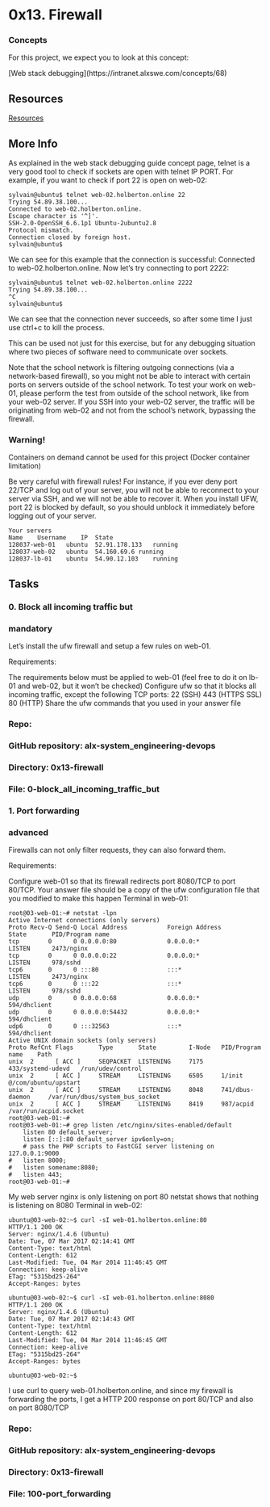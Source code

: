 # 0x13. Firewall

### Concepts
<p>For this project, we expect you to look at this concept:</p>
[Web stack debugging](https://intranet.alxswe.com/concepts/68)<br>


## Resources

[Resources](https://en.wikipedia.org/wiki/Firewall_%28computing%29)<br>

## More Info

As explained in the web stack debugging guide concept page, telnet is a very good tool to check if sockets are open with telnet IP PORT. For example, if you want to check if port 22 is open on web-02:

	sylvain@ubuntu$ telnet web-02.holberton.online 22
	Trying 54.89.38.100...
	Connected to web-02.holberton.online.
	Escape character is '^]'.
	SSH-2.0-OpenSSH_6.6.1p1 Ubuntu-2ubuntu2.8
	Protocol mismatch.
	Connection closed by foreign host.
	sylvain@ubuntu$

We can see for this example that the connection is successful: Connected to web-02.holberton.online.
Now let’s try connecting to port 2222:

	sylvain@ubuntu$ telnet web-02.holberton.online 2222
	Trying 54.89.38.100...
	^C
	sylvain@ubuntu$

<p>We can see that the connection never succeeds, so after some time I just use ctrl+c to kill the process.

This can be used not just for this exercise, but for any debugging situation where two pieces of software need to communicate over sockets.

Note that the school network is filtering outgoing connections (via a network-based firewall), so you might not be able to interact with certain ports on servers outside of the school network. To test your work on web-01, please perform the test from outside of the school network, like from your web-02 server. If you SSH into your web-02 server, the traffic will be originating from web-02 and not from the school’s network, bypassing the firewall.

### Warning!
Containers on demand cannot be used for this project (Docker container limitation)

Be very careful with firewall rules! For instance, if you ever deny port 22/TCP and log out of your server, you will not be able to reconnect to your server via SSH, and we will not be able to recover it. When you install UFW, port 22 is blocked by default, so you should unblock it immediately before logging out of your server.
</p>

	Your servers
	Name	Username	IP	State	
	128037-web-01	ubuntu	52.91.178.133	running	
	128037-web-02	ubuntu	54.160.69.6	running	
	128037-lb-01	ubuntu	54.90.12.103	running	


## Tasks
### 0. Block all incoming traffic but
### mandatory
Let’s install the ufw firewall and setup a few rules on web-01.

Requirements:

The requirements below must be applied to web-01 (feel free to do it on lb-01 and web-02, but it won’t be checked)
Configure ufw so that it blocks all incoming traffic, except the following TCP ports:
22 (SSH)
443 (HTTPS SSL)
80 (HTTP)
Share the ufw commands that you used in your answer file
### Repo:

### GitHub repository: alx-system_engineering-devops
### Directory: 0x13-firewall
### File: 0-block_all_incoming_traffic_but

### 1. Port forwarding
### advanced
Firewalls can not only filter requests, they can also forward them.

Requirements:

Configure web-01 so that its firewall redirects port 8080/TCP to port 80/TCP.
Your answer file should be a copy of the ufw configuration file that you modified to make this happen
Terminal in web-01:

	root@03-web-01:~# netstat -lpn
	Active Internet connections (only servers)
	Proto Recv-Q Send-Q Local Address           Foreign Address         State       PID/Program name
	tcp        0      0 0.0.0.0:80              0.0.0.0:*               LISTEN      2473/nginx
	tcp        0      0 0.0.0.0:22              0.0.0.0:*               LISTEN      978/sshd
	tcp6       0      0 :::80                   :::*                    LISTEN      2473/nginx
	tcp6       0      0 :::22                   :::*                    LISTEN      978/sshd
	udp        0      0 0.0.0.0:68              0.0.0.0:*                           594/dhclient
	udp        0      0 0.0.0.0:54432           0.0.0.0:*                           594/dhclient
	udp6       0      0 :::32563                :::*                                594/dhclient
	Active UNIX domain sockets (only servers)
	Proto RefCnt Flags       Type       State         I-Node   PID/Program name    Path
	unix  2      [ ACC ]     SEQPACKET  LISTENING     7175     433/systemd-udevd   /run/udev/control
	unix  2      [ ACC ]     STREAM     LISTENING     6505     1/init              @/com/ubuntu/upstart
	unix  2      [ ACC ]     STREAM     LISTENING     8048     741/dbus-daemon     /var/run/dbus/system_bus_socket
	unix  2      [ ACC ]     STREAM     LISTENING     8419     987/acpid           /var/run/acpid.socket
	root@03-web-01:~#
	root@03-web-01:~# grep listen /etc/nginx/sites-enabled/default
	    listen 80 default_server;
	    listen [::]:80 default_server ipv6only=on;
	    # pass the PHP scripts to FastCGI server listening on 127.0.0.1:9000
	#   listen 8000;
	#   listen somename:8080;
	#   listen 443;
	root@03-web-01:~#

My web server nginx is only listening on port 80
netstat shows that nothing is listening on 8080
Terminal in web-02:

	ubuntu@03-web-02:~$ curl -sI web-01.holberton.online:80
	HTTP/1.1 200 OK
	Server: nginx/1.4.6 (Ubuntu)
	Date: Tue, 07 Mar 2017 02:14:41 GMT
	Content-Type: text/html
	Content-Length: 612
	Last-Modified: Tue, 04 Mar 2014 11:46:45 GMT
	Connection: keep-alive
	ETag: "5315bd25-264"
	Accept-Ranges: bytes
	
	ubuntu@03-web-02:~$ curl -sI web-01.holberton.online:8080
	HTTP/1.1 200 OK
	Server: nginx/1.4.6 (Ubuntu)
	Date: Tue, 07 Mar 2017 02:14:43 GMT
	Content-Type: text/html
	Content-Length: 612
	Last-Modified: Tue, 04 Mar 2014 11:46:45 GMT
	Connection: keep-alive
	ETag: "5315bd25-264"
	Accept-Ranges: bytes
	
	ubuntu@03-web-02:~$

I use curl to query web-01.holberton.online, and since my firewall is forwarding the ports, I get a HTTP 200 response on port 80/TCP and also on port 8080/TCP

### Repo:

### GitHub repository: alx-system_engineering-devops
### Directory: 0x13-firewall
### File: 100-port_forwarding

